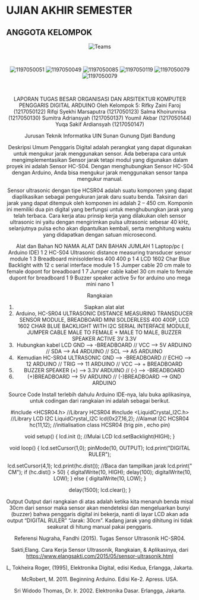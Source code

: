 # UJIAN AKHIR SEMESTER
## ANGGOTA KELOMPOK
<div align='center'>
 
![Teams](https://img.shields.io/badge/Anggota%20Kelompok-Kelompok%205-purple)
 
<br>
 
![1197050051](https://img.shields.io/badge/122-Rifky%20Zaini%20Faroj-blue)
![1197050049](https://img.shields.io/badge/123-Rifqi%20Syekhi%20Marsaputra-blue)
![1197050085](https://img.shields.io/badge/130-Salma%20Khoirunnisa-blue)
![1197050119](https://img.shields.io/badge/137-Sumitra%20Adriansyah-blue)
![1197050079](https://img.shields.io/badge/144-Youmil%20Akbar-blue)
![1197050079](https://img.shields.io/badge/147-Yuqa%20Sakif%20Ardiansyah-blue)
 
<br> 

LAPORAN TUGAS BESAR
ORGANISASI DAN ARSITEKTUR KOMPUTER
PENGGARIS DIGITAL ARDUINO
Oleh Kelompok 5:
Rifky Zaini Faroj			(1217050122)
Rifqi Syekhi Marsaputra		(1217050123)
Salma Khoirunnisa			(1217050130)
Sumitra Adriansyah			(1217050137)
Youmil Akbar				(1217050144)
Yuqa Sakif Ardiansyah		(1217050147)

 
Jurusan Teknik Informatika UIN Sunan Gunung Djati Bandung

Deskripsi Umum
Penggaris Digital adalah perangkat yang dapat digunakan untuk mengukur jarak menggunakan sensor. Ada beberapa cara untuk mengimplementasikan Sensor jarak tetapi modul yang digunakan dalam proyek ini adalah Sensor HC-S04. Dengan menghubungkan Sensor HC-S04 dengan Arduino, Anda bisa mengukur jarak menggunakan sensor tanpa mengukur manual.

Sensor ultrasonic dengan tipe HCSR04 adalah suatu komponen yang dapat diaplikasikan sebagai pengukuran jarak daru suatu benda. Taksiran dari jarak yang dapat ditempuk oleh komponen ini adalah 2 – 450 cm. Komponin ini memiliki dua pin digital yang berfungsi untuk menghubungkan jarak yang telah terbaca. Cara kerja atau prinsip kerja yang dilakukan oleh sensor ultrasonic ini yaitu dengan mengirimkan pulsa ultrasonic sebesar 40 kHz, selanjutnya pulsa echo akan dipantulkan kembali, serta menghitung waktu yang didapatkan dengan satuan microsecond. 


Alat dan Bahan
NO	NAMA ALAT DAN BAHAN	JUMLAH 
1	Laptop/pc ( Arduino IDE)	1
2	HC-S04 Ultrasonic distance measuring transducer sensor module 	1
3	Breadboard minisolderless 400 400 p	1
4	LCD 1602 Char Blue Backlight with 12 c serial interface module	1
5	Jumper cable 20 cm male to female dopont for breadboard	1
7	Jumper cable kabel 30 cm male to female dupont for breadboard 	1
9	Buzzer speaker active 5v for arduino uno mega mini nano	1

Rangkaian
1.	Siapkan alat alat 
2.	Arduino, HC-SR04 ULTRASONIC DISTANCE MEASURING TRANSDUCER SENSOR MODULE, BREADBOARD MINI SOLDERLESS 400 400P, LCD 1602 CHAR BLUE BACKLIGHT WITH I2C SERIAL INTERFACE MODULE, JUMPER CABLE MALE TO FEMALE + MALE TO MALE, BUZZER SPEAKER ACTIVE 3V 3.3V
3.	Hubungkan kabel LCD GND --> -BREADBOARD // VCC --> 5V ARDUINO // SDA --> A4 ARDUINO // SCL --> A5 ARDUINO
4.	Kemudian HC-SR04 ULTRASONIC GND --> -BREADBOARD // ECHO --> 12 ARDUINO // TRIG --> 11 ARDUINO // VCC --> + BREADBOARD
5.	BUZZER SPEAKER (+) --> 3.3V ARDUINO // (-) --> -BREADBOARD
6.	(+)BREADBOARD --> 5V ARDUINO // (-)BREADBOARD --> GND ARDUINO


Source Code
Install terlebih dahulu Arduino IDE-nya, lalu buka aplikasinya, untuk codingan dari rangkaian ini adalah sebagai berikut.

#include <HCSR04.h>                 //Library HCSR04
#include <LiquidCrystal_I2C.h>      //Library LCD I2C
LiquidCrystal_I2C lcd(0x27,16,2);   //Alamat I2C
HCSR04 hc(11,12);                   //initialisation class HCSR04 (trig pin , echo pin)

void setup() {
  lcd.init ();                      //Mulai LCD
  lcd.setBacklight(HIGH);
}

void loop() {
  lcd.setCursor(1,0);
  pinMode(10, OUTPUT);
  lcd.print("DIGITAL  RULER");

  lcd.setCursor(4,1);
  lcd.print(hc.dist());        	//Baca dan tampilkan jarak
  lcd.print(" CM");
  if (hc.dist() > 50) {
   digitalWrite(10, HIGH);
   delay(100);
   digitalWrite(10, LOW);
} else {
   digitalWrite(10, LOW);
}

  delay(1500);
  lcd.clear(); 
}

Output
Output dari rangkaian di atas adalah ketika kita menaruh benda misal 30cm dari sensor maka sensor akan mendeteksi dan mengeluarkan bunyi (buzzer) bahwa penggaris digital ini bekerja, nanti di layar LCD akan ada output “DIGITAL RULER” “Jarak: 30cm”. Kadang jarak yang dihitung ini tidak seakurat di hitung manual pakai penggaris.


Referensi
Nugraha, Fandhi (2015). Tugas Sensor Ultrasonik HC-SR04.

Sakti,Elang. Cara Kerja Sensor Ultrasonik, Rangkaian, & Aplikasinya, dari https://www.elangsakti.com/2015/05/sensor-ultrasonik.html

L, Tokheira Roger, (1995), Elektronika Digital, edisi Kedua, Erlangga, Jakarta.

McRobert, M. 2011. Beginning Arduino. Edisi Ke-2. Apress. USA.

Sri Widodo Thomas, Dr. Ir. 2002. Elektronika Dasar. Erlangga, Jakarta.
